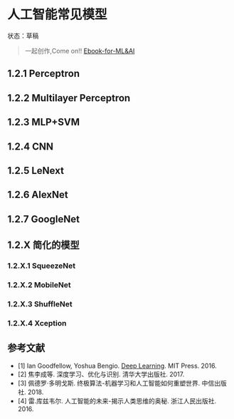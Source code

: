 # 人工智能常见模型

状态：草稿

> 一起创作,Come on!! [Ebook-for-ML&AI](https://github.com/media-tm/MTOpenML)

## 1.2.1 Perceptron

## 1.2.2 Multilayer Perceptron

## 1.2.3 MLP+SVM

## 1.2.4 CNN

## 1.2.5 LeNext

## 1.2.6 AlexNet

## 1.2.7 GoogleNet

## 1.2.X 简化的模型
### 1.2.X.1 SqueezeNet
### 1.2.X.2 MobileNet
### 1.2.X.3 ShuffleNet
### 1.2.X.4 Xception

## 参考文献

- [1] Ian Goodfellow, Yoshua Bengio. [Deep Learning](http://www.deeplearningbook.org/). MIT Press. 2016.
- [2] 焦李成等. 深度学习、优化与识别. 清华大学出版社. 2017.
- [3] 佩德罗·多明戈斯. 终极算法-机器学习和人工智能如何重塑世界. 中信出版社. 2018.
- [4] 雷.库兹韦尔. 人工智能的未来-揭示人类思维的奥秘.  浙江人民出版社. 2016.
